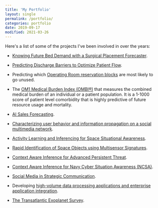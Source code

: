```yaml
---
title: 'My Portfolio'
layout: single
permalink: /portfolio/
categories: portfolio
date: 2019-09-17
modified: 2021-03-26
---
```


Here's a list of some of the projects I've been involved in over the years:

<!-- FIXME: More from HIQ? -->

-   [Knowing Future Bed Demand with a Surgical Placement Forecaster](https://www.hospiq.com/blog/knowing-future-bed-demand-with-a-surgical-placement-forecaster/).

<!-- textlint-disable stop-words -->

-   [Predicting Discharge Barriers to Optimize Patient Flow](https://www.hospiq.com/blog/prioritizing-and-processing-discharges-to-better-manage-patient-flow/).
<!-- textlint-enable stop-words -->

-   Predicting which [Operating Room reservation blocks](https://www.hospiq.com/solutions/perioperative/)
    are most likely to go unused.

-   The [OM1 Medical Burden Index (OMBI®)](https://www.om1.com/solutions/aipredictivemedicine/ombi/)
    that measures the combined medical burden of an individual or a patient population.
    It is a 1-1000 score of patient level comorbidity
    that is highly predictive of future resource usage and mortality.

-   [AI Sales Forecasting](https://www.insightsquared.com/revenue-intelligence-platform/sales-forecasting/).

<!-- markdownlint-disable line-length -->

-   [Characterizing user behavior and information propagation on a social multimedia network](https://doi.org/10.1109/ICMEW.2013.6618395).
<!-- markdownlint-enable line-length -->

-   [Activity Learning and Inferencing for Space Situational Awareness](https://www.sbir.gov/sbirsearch/detail/824285).

-   [Rapid Identification of Space Objects using Multisensor Signatures](https://www.sbir.gov/sbirsearch/detail/666352).

-   [Context Aware Inference for Advanced Persistent Threat](https://www.sbir.gov/sbirsearch/detail/873315).

-   [Context Aware Inference for Navy Cyber Situation Awareness (NCSA)](https://www.sbir.gov/sbirsearch/detail/685198).

<!-- textlint-disable stop-words -->

-   [Social Media in Strategic Communication](https://www.darpa.mil/program/social-media-in-strategic-communication).
<!-- textlint-enable stop-words -->

-   Developing
    [high-volume data processing applications and enterprise application integration](https://www.abinitio.com/).

-   [The Transatlantic Exoplanet Survey](https://proinsias.github.io/portfolio/tres.html).
